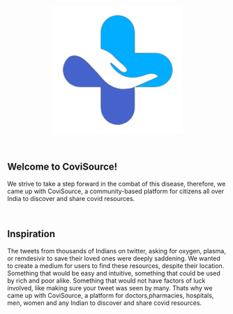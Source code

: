 <p align="center">
  <img src="https://github.com/Covisource/covisource/blob/master/assets/covisource.png?raw=true" alt="Covisource Logo" width="300" />
</p>

<br>

## **Welcome to CoviSource!**

We strive to take a step forward in the combat of this disease, therefore, we came up with CoviSource, a community-based platform for citizens all over India to discover and share covid resources.

<br>

## **Inspiration**

The tweets from thousands of Indians on twitter, asking for oxygen, plasma, or remdesivir to save their loved ones were deeply saddening. We wanted to create a medium for users to find these resources, despite their location. Something that would be easy and intuitive, something that could be used by rich and poor alike. Something that would not have factors of luck involved, like making sure your tweet was seen by many. Thats why we came up with CoviSource, a platform for doctors,pharmacies, hospitals, men, women and any Indian to discover and share covid resources.